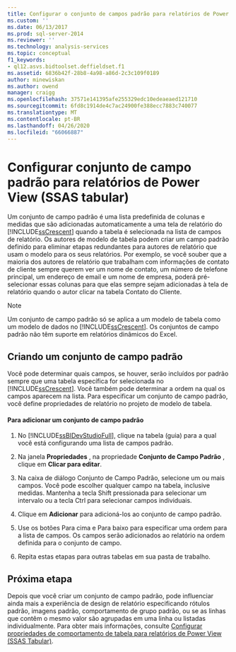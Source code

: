 ```yaml
---
title: Configurar o conjunto de campos padrão para relatórios de Power View (SSAS tabular) | Microsoft Docs
ms.custom: ''
ms.date: 06/13/2017
ms.prod: sql-server-2014
ms.reviewer: ''
ms.technology: analysis-services
ms.topic: conceptual
f1_keywords:
- ql12.asvs.bidtoolset.deffieldset.f1
ms.assetid: 6836b42f-28b8-4a98-a86d-2c3c109f0189
author: minewiskan
ms.author: owend
manager: craigg
ms.openlocfilehash: 37571e141395afe255329edc10edeaeaed121710
ms.sourcegitcommit: 6fd8c1914de4c7ac24900fe388ecc7883c740077
ms.translationtype: MT
ms.contentlocale: pt-BR
ms.lasthandoff: 04/26/2020
ms.locfileid: "66066887"
---
```

# <a name="configure-default-field-set-for-power-view-reports-ssas-tabular"></a>Configurar conjunto de campo padrão para relatórios de Power View (SSAS tabular)
  Um conjunto de campo padrão é uma lista predefinida de colunas e medidas que são adicionadas automaticamente a uma tela de relatório do [!INCLUDE[ssCrescent](../../includes/sscrescent-md.md)] quando a tabela é selecionada na lista de campos de relatório. Os autores de modelo de tabela podem criar um campo padrão definido para eliminar etapas redundantes para autores de relatório que usam o modelo para os seus relatórios. Por exemplo, se você souber que a maioria dos autores de relatório que trabalham com informações de contato de cliente sempre querem ver um nome de contato, um número de telefone principal, um endereço de email e um nome de empresa, poderá pré-selecionar essas colunas para que elas sempre sejam adicionadas à tela de relatório quando o autor clicar na tabela Contato do Cliente.  
  
> [!NOTE]  
>  Um conjunto de campo padrão só se aplica a um modelo de tabela como um modelo de dados no [!INCLUDE[ssCrescent](../../includes/sscrescent-md.md)]. Os conjuntos de campo padrão não têm suporte em relatórios dinâmicos do Excel.  
  
## <a name="creating-a-default-field-set"></a>Criando um conjunto de campo padrão  
 Você pode determinar quais campos, se houver, serão incluídos por padrão sempre que uma tabela específica for selecionada no [!INCLUDE[ssCrescent](../../includes/sscrescent-md.md)]. Você também pode determinar a ordem na qual os campos aparecem na lista. Para especificar um conjunto de campo padrão, você define propriedades de relatório no projeto de modelo de tabela.  
  
#### <a name="to-add-a-default-field-set"></a>Para adicionar um conjunto de campo padrão  
  
1.  No [!INCLUDE[ssBIDevStudioFull](../../includes/ssbidevstudiofull-md.md)], clique na tabela (guia) para a qual você está configurando uma lista de campos padrão.  
  
2.  Na janela **Propriedades** , na propriedade **Conjunto de Campo Padrão** , clique em **Clicar para editar**.  
  
3.  Na caixa de diálogo Conjunto de Campo Padrão, selecione um ou mais campos. Você pode escolher qualquer campo na tabela, inclusive medidas. Mantenha a tecla Shift pressionada para selecionar um intervalo ou a tecla Ctrl para selecionar campos individuais.  
  
4.  Clique em **Adicionar** para adicioná-los ao conjunto de campo padrão.  
  
5.  Use os botões Para cima e Para baixo para especificar uma ordem para a lista de campos. Os campos serão adicionados ao relatório na ordem definida para o conjunto de campo.  
  
6.  Repita estas etapas para outras tabelas em sua pasta de trabalho.  
  
## <a name="next-step"></a>Próxima etapa  
 Depois que você criar um conjunto de campo padrão, pode influenciar ainda mais a experiência de design de relatório especificando rótulos padrão, imagens padrão, comportamento de grupo padrão, ou se as linhas que contêm o mesmo valor são agrupadas em uma linha ou listadas individualmente. Para obter mais informações, consulte [Configurar propriedades de comportamento de tabela para relatórios de Power View &#40;SSAS Tabular&#41;](power-view-configure-table-behavior-properties-for-reports.md).  
  
  
